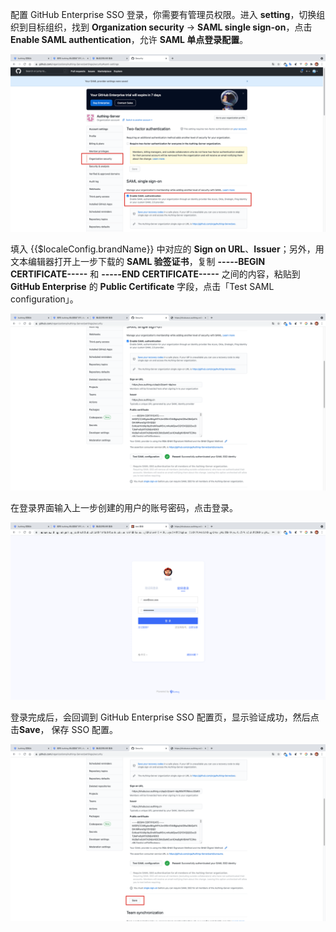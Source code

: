 <IntegrationDetailCard title="配置 GitHub Enterprise SSO 登录">

配置 GitHub Enterprise SSO 登录，你需要有管理员权限。进入 **setting**，切换组织到目标组织，找到 **Organization security** -> **SAML single sign-on**，点击 **Enable SAML authentication**，允许 **SAML 单点登录配置**。

<img src="../../images/integration/github-enterprise/2-1.png" class="md-img-padding" />

填入 {{$localeConfig.brandName}} 中对应的 **Sign on URL**、**Issuer**；另外，用文本编辑器打开上一步下载的 **SAML 验签证书**，复制 **-----BEGIN CERTIFICATE-----** 和 **-----END CERTIFICATE-----** 之间的内容，粘贴到 **GitHub Enterprise** 的 **Public Certificate** 字段，点击「Test SAML configuration」。

<img src="../../images/integration/github-enterprise/2-2.png" class="md-img-padding" />

在登录界面输入上一步创建的用户的账号密码，点击登录。

<img src="../../images/integration/github-enterprise/2-3.png" class="md-img-padding" />

登录完成后，会回调到 GitHub Enterprise SSO 配置页，显示验证成功，然后点击**Save**， 保存 SSO 配置。

<img src="../../images/integration/github-enterprise/2-4.png" class="md-img-padding" />

</IntegrationDetailCard>
